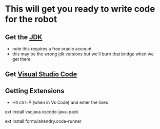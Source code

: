 # This will get you ready to write code for the robot

## Get the [JDK](https://www.oracle.com/java/technologies/javase-jdk14-downloads.html)
- note this requires a free oracle account
- this may be the wrong jdk versions but we'll burn that bridge when we get there
## Get [Visual Studio Code](https://code.visualstudio.com/)

## Getting Extensions
- Hit ctrl+P (when in Vs Code) and enter the lines

ext install vscjava.vscode-java-pack 

ext install formulahendry.code-runner